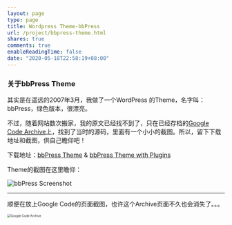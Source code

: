 ```yaml
---
layout: page
type: page
title: Wordpress Theme-bbPress
url: /project/bbpress-theme.html
shares: true
comments: true
enableReadingTime: false
date: "2020-05-18T22:58:19+08:00"
---
```


### 关于bbPress Theme

其实是在遥远的2007年3月，我做了一个WordPress 的Theme，名字叫：bbPress，绿色版本，很漂亮。

[^bbPress]: 是一款WordPress 配套的论坛应用。

不过，随着网站数次搬家，我的原文已经找不到了，只在已经存档的[Google Code Archive](https://code.google.com/archive/p/zhu8/downloads)上，找到了当时的源码，里面有一个小小的截图。所以，留下下载地址和截图，供自己瞻仰吧！

下载地址：[bbPress Theme](/uploads/bbPress.7z) & [bbPress Theme with Plugins](/uploads/bbPress-and-plugin.7z)

Theme的截图在这里瞻仰：

![bbPress Screenshot](/images/bbPress-screenshot.png)

------

顺便在放上Google Code的页面截图，也许这个Archive页面不久也会消失了。。。

<img src="/images/zhu8-google-code.png" alt="Google Code Archive" style="zoom:50%;" />